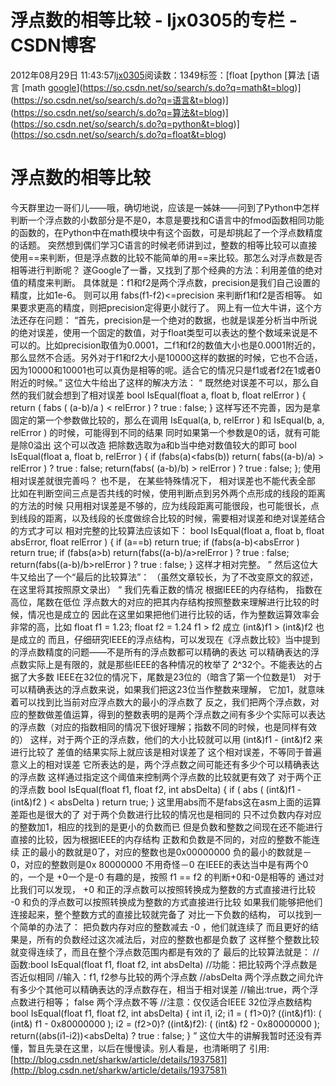 # 浮点数的相等比较 - ljx0305的专栏 - CSDN博客
2012年08月29日 11:43:57[ljx0305](https://me.csdn.net/ljx0305)阅读数：1349标签：[float																[python																[算法																[语言																[math																[google](https://so.csdn.net/so/search/s.do?q=google&t=blog)](https://so.csdn.net/so/search/s.do?q=math&t=blog)](https://so.csdn.net/so/search/s.do?q=语言&t=blog)](https://so.csdn.net/so/search/s.do?q=算法&t=blog)](https://so.csdn.net/so/search/s.do?q=python&t=blog)](https://so.csdn.net/so/search/s.do?q=float&t=blog)
# 浮点数的相等比较
今天群里边一哥们儿——哦，确切地说，应该是一姊妹——问到了Python中怎样判断一个浮点数的小数部分是不是0，本意是要找和C语言中的fmod函数相同功能的函数的，在Python中在math模块中有这个函数，可是却挑起了一个浮点数精度的话题。
突然想到偶们学习C语言的时候老师讲到过，整数的相等比较可以直接使用==来判断，但是浮点数的比较不能简单的用==来比较。那怎么对浮点数是否相等进行判断呢？
遂Google了一番，又找到了那个经典的方法：利用差值的绝对值的精度来判断。
具体就是：f1和f2是两个浮点数，precision是我们自己设置的精度，比如1e-6。
则可以用 fabs(f1-f2)<=precision
来判断f1和f2是否相等。
如果要求更高的精度，则把precision定得更小就行了。
网上有一位大牛讲，这个方法还存在问题：
“首先，precision是一个绝对的数据，也就是误差分析当中所说的绝对误差，使用一个固定的数值，对于float类型可以表达的整个数域来说是不可以的。比如precision取值为0.0001，二f1和f2的数值大小也是0.0001附近的，那么显然不合适。另外对于f1和f2大小是10000这样的数据的时候，它也不合适，因为10000和10001也可以真伪是相等的呢。适合它的情况只是f1或者f2在1或者0附近的时候。”
这位大牛给出了这样的解决方法：
“
既然绝对误差不可以，那么自然的我们就会想到了相对误差
bool IsEqual(float a, float b, float relError ) {
return ( fabs ( (a-b)/a ) < relError ) ? true : false;
}
这样写还不完善，因为是拿固定的第一个参数做比较的，那么在调用
IsEqual(a, b, relError )
和 IsEqual(b, a, relError ) 的时候，可能得到不同的结果
同时如果第一个参数是0的话，就有可能是除0溢出
这个可以改造
把除数选取为a和b当中绝对数值较大的即可
bool IsEqual(float a, float b, relError )
{
if (fabs(a)<fabs(b)) return( fabs((a-b)/a) > relError ) ? true : false;
return(fabs( (a-b)/b) > relError ) ? true : false;
};
使用相对误差就很完善吗？
也不是， 在某些特殊情况下， 相对误差也不能代表全部
比如在判断空间三点是否共线的时候，使用判断点到另外两个点形成的线段的距离的方法的时候
只用相对误差是不够的，应为线段距离可能很段，也可能很长，点到线段的距离，以及线段的长度做综合比较的时候，需要相对误差和绝对误差结合的方式才可以
相对完整的比较算法应该如下：
bool IsEqual(float a, float b, float absError, float relError )
{
if (a==b) return true;
if (fabs(a-b)<absError ) return true;
if (fabs(a>b) return(fabs((a-b)/a>relError ) ? true : false;
return(fabs((a-b)/b>relError ) ? true : false;
}
这样才相对完整。
”
然后这位大牛又给出了一个“最后的比较算法”：
（虽然文章较长，为了不改变原文的叙述，在这里将其按照原文录出）
“
我们先看正数的情况
根据IEEE的内存结构， 指数在高位，尾数在低位
浮点数大的对应的把其内存结构按照整数来理解进行比较的时候，情况也是成立的
因此在这里如果把他们进行比较的话，作为整数运算效率会非常的高，比如
float f1 = 1.23;
float f2 = 1.24
f1 > f2 成立
(int&)f1 > (int&)f2
也是成立的
而且，仔细研究IEEE的浮点结构，可以发现在《浮点数比较》当中提到的浮点数精度的问题——不是所有的浮点数都可以精确的表达
可以精确表达的浮点数实际上是有限的，就是那些IEEE的各种情况的枚举了 2^32个。不能表达的占据了大多数
IEEE在32位的情况下，尾数是23位的（暗含了第一个位数是1）
对于可以精确表达的浮点数来说，如果我们把这23位当作整数来理解， 它加1，就意味着可以找到比当前对应浮点数大的最小的浮点数了
反之，我们把两个浮点数，对应的整数做差值运算，得到的整数表明的是两个浮点数之间有多少个实际可以表达的浮点数（对应的指数相同的情况下很好理解；指数不同的时候，也是同样有效的）
这样，对于两个正的浮点数，他们的大小比较就可以用 (int&)f1 - (int&)f2
来进行比较了
差值的结果实际上就应该是相对误差了
这个相对误差，不等同于普遍意义上的相对误差
它所表达的是，两个浮点数之间可能还有多少个可以精确表达的浮点数
这样通过指定这个阈值来控制两个浮点数的比较就更有效了
对于两个正的浮点数
bool IsEqual(float f1, float f2, int absDelta)
{
if ( abs ( (int&)f1 - (int&)f2 ) < absDelta ) return true;
}
这里用abs而不是fabs这在asm上面的运算差距也是很大的了
对于两个负数进行比较的情况也是相同的
只不过负数内存对应的整数加1，相应的找到的是更小的负数而已
但是负数和整数之间现在还不能进行直接的比较，因为根据IEEE的内存结构
正数和负数是不同的，对应的整数不能连续
正的最小的数就是0了，对应的整数也是0x00000000
负的最小的数就是－0，对应的整数则是0x 80000000
不用奇怪－0
在IEEE的表达当中是有两个0的，一个是 +0一个是-0
有趣的是，按照 f1 == f2
的判断+0和-0是相等的
通过对比我们可以发现，
+0 和正的浮点数可以按照转换成为整数的方式直接进行比较
-0 和负的浮点数可以按照转换成为整数的方式直接进行比较
如果我们能够把他们连接起来，整个整数方式的直接比较就完备了
对比一下负数的结构， 可以找到一个简单的办法了：
把负数内存对应的整数减去 -0 ，他们就连续了
而且更好的结果是，所有的负数经过这次减法后，对应的整数也都是负数了
这样整个整数比较就变得连续了，而且在整个浮点数范围内都是有效的了
最后的比较算法就是：
//函数:bool IsEqual(float f1, float f2, int absDelta)
//功能：把比较两个浮点数是否近似相同
//输入：f1, f2参与比较的两个浮点数
//absDelta 两个浮点数之间允许有多少个其他可以精确表达的浮点数存在，相当于相对误差
//输出:true，两个浮点数进行相等； false
两个浮点数不等
//注意：仅仅适合IEEE 32位浮点数结构
bool IsEqual(float f1, float f2, int absDelta)
{
int i1, i2;
i1 = ( f1>0)? ((int&)f1): ( (int&) f1 - 0x80000000 );
i2 = (f2>0)? ((int&)f2): ( (int&) f2 - 0x80000000 );
return((abs(i1-i2))<absDelta) ? true : false;
}
”
这位大牛的讲解我暂时还没有弄懂，暂且先录在这里，以后在慢慢读。别人看是，也清晰明了
引用:[http://blog.csdn.net/sharkw/article/details/1937581](http://blog.csdn.net/sharkw/article/details/1937581)
